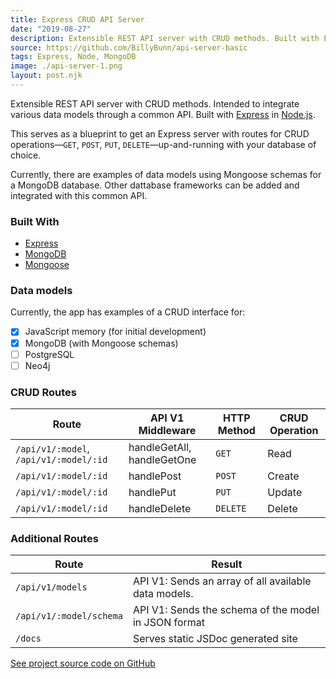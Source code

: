 ```yaml
---
title: Express CRUD API Server
date: "2019-08-27"
description: Extensible REST API server with CRUD methods. Built with Express in Node.js.
source: https://github.com/BillyBunn/api-server-basic
tags: Express, Node, MongoDB
image: ./api-server-1.png
layout: post.njk
---
```


Extensible REST API server with CRUD methods. Intended to integrate various data models through a common API. Built with [Express](https://expressjs.com/) in [Node.js](https://nodejs.org/en/).

This serves as a blueprint to get an Express server with routes for CRUD operations—`GET`, `POST`, `PUT`, `DELETE`—up-and-running with your database of choice. 

Currently, there are examples of data models using Mongoose schemas for a MongoDB database. Other dattabase frameworks can be added and integrated with this common API.

### Built With
- [Express](https://reactjs.org/)
- [MongoDB](https://www.mongodb.com/)
- [Mongoose](https://mongoosejs.com/)

### Data models

Currently, the app has examples of a CRUD interface for:

- [x] JavaScript memory (for initial development)
- [x] MongoDB (with Mongoose schemas)
- [ ] PostgreSQL
- [ ] Neo4j

### CRUD Routes

| Route                                          | API V1 Middleware          | HTTP Method | CRUD Operation |
| ---------------------------------------------- | -------------------------- | ----------- | -------------- |
| `/api/v1/:model`, `/api/v1/:model/:id` | handleGetAll, handleGetOne | `GET`       | Read           |
| `/api/v1/:model/:id`                  | handlePost                 | `POST`      | Create         |
| `/api/v1/:model/:id`                   | handlePut                  | `PUT`       | Update         |
| `/api/v1/:model/:id`                | handleDelete               | `DELETE`    | Delete         |

### Additional Routes

| Route                   | Result                                               |
| ----------------------- | ---------------------------------------------------- |
| `/api/v1/models`        | API V1: Sends an array of all available data models. |
| `/api/v1/:model/schema` | API V1: Sends the schema of the model in JSON format |
| `/docs`                 | Serves static JSDoc generated site  


[See project source code on GitHub](https://github.com/BillyBunn/api-server-basic)